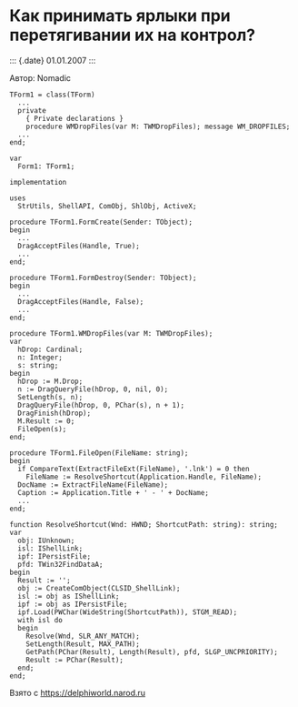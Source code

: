 Как пpинимать яpлыки пpи пеpетягивании их на контpол?
=====================================================

::: {.date}
01.01.2007
:::

Автор: Nomadic

    TForm1 = class(TForm)
      ...
      private
        { Private declarations }
        procedure WMDropFiles(var M: TWMDropFiles); message WM_DROPFILES;
      ...
    end;
     
    var
      Form1: TForm1;
     
    implementation
     
    uses
      StrUtils, ShellAPI, ComObj, ShlObj, ActiveX;
     
    procedure TForm1.FormCreate(Sender: TObject);
    begin
      ...
      DragAcceptFiles(Handle, True);
      ...
    end;
     
    procedure TForm1.FormDestroy(Sender: TObject);
    begin
      ...
      DragAcceptFiles(Handle, False);
      ...
    end;
     
    procedure TForm1.WMDropFiles(var M: TWMDropFiles);
    var
      hDrop: Cardinal;
      n: Integer;
      s: string;
    begin
      hDrop := M.Drop;
      n := DragQueryFile(hDrop, 0, nil, 0);
      SetLength(s, n);
      DragQueryFile(hDrop, 0, PChar(s), n + 1);
      DragFinish(hDrop);
      M.Result := 0;
      FileOpen(s);
    end;
     
    procedure TForm1.FileOpen(FileName: string);
    begin
      if CompareText(ExtractFileExt(FileName), '.lnk') = 0 then
        FileName := ResolveShortcut(Application.Handle, FileName);
      DocName := ExtractFileName(FileName);
      Caption := Application.Title + ' - ' + DocName;
      ...
    end;
     
    function ResolveShortcut(Wnd: HWND; ShortcutPath: string): string;
    var
      obj: IUnknown;
      isl: IShellLink;
      ipf: IPersistFile;
      pfd: TWin32FindDataA;
    begin
      Result := '';
      obj := CreateComObject(CLSID_ShellLink);
      isl := obj as IShellLink;
      ipf := obj as IPersistFile;
      ipf.Load(PWChar(WideString(ShortcutPath)), STGM_READ);
      with isl do
      begin
        Resolve(Wnd, SLR_ANY_MATCH);
        SetLength(Result, MAX_PATH);
        GetPath(PChar(Result), Length(Result), pfd, SLGP_UNCPRIORITY);
        Result := PChar(Result);
      end;
    end;

Взято с <https://delphiworld.narod.ru>
